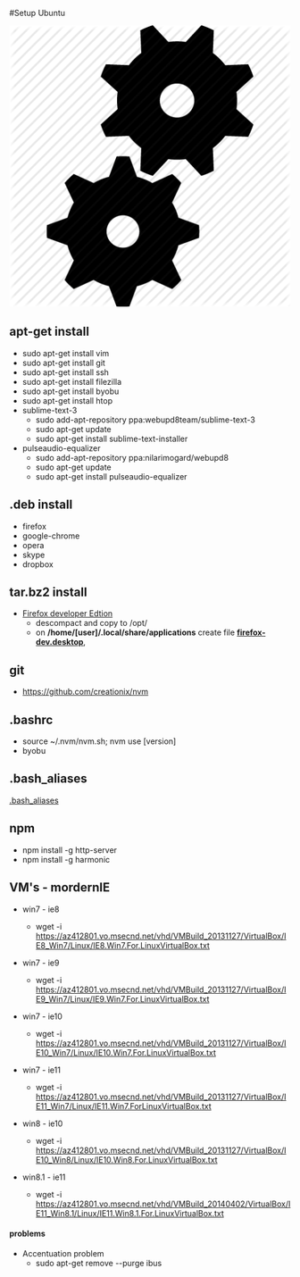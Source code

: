 #Setup Ubuntu

![Massacote Setup](./doc/img/setup.png)


## apt-get install
* sudo apt-get install vim
* sudo apt-get install git
* sudo apt-get install ssh
* sudo apt-get install filezilla
* sudo apt-get install byobu
* sudo apt-get install htop
* sublime-text-3
   * sudo add-apt-repository ppa:webupd8team/sublime-text-3
   * sudo apt-get update
   * sudo apt-get install sublime-text-installer
* pulseaudio-equalizer
   * sudo add-apt-repository ppa:nilarimogard/webupd8
   * sudo apt-get update
   * sudo apt-get install pulseaudio-equalizer


## .deb install
* firefox
* google-chrome
* opera
* skype
* dropbox


## tar.bz2 install
* [Firefox developer Edtion](https://www.mozilla.org/pt-BR/firefox/developer/)
  * descompact and copy to /opt/
  * on __/home/[user]/.local/share/applications__ create file [__firefox-dev.desktop__](./firefox-dev.desktop), 

## git
* https://github.com/creationix/nvm

## .bashrc
* source ~/.nvm/nvm.sh; nvm use [version]
* byobu


## .bash_aliases
[.bash_aliases](./.bash_aliases)


## npm
* npm install -g http-server
* npm install -g harmonic
 

## VM's - mordernIE
* win7 - ie8
    * wget -i https://az412801.vo.msecnd.net/vhd/VMBuild_20131127/VirtualBox/IE8_Win7/Linux/IE8.Win7.For.LinuxVirtualBox.txt
* win7 - ie9
    * wget -i https://az412801.vo.msecnd.net/vhd/VMBuild_20131127/VirtualBox/IE9_Win7/Linux/IE9.Win7.For.LinuxVirtualBox.txt
* win7 - ie10
    * wget -i https://az412801.vo.msecnd.net/vhd/VMBuild_20131127/VirtualBox/IE10_Win7/Linux/IE10.Win7.For.LinuxVirtualBox.txt
* win7 - ie11
    * wget -i https://az412801.vo.msecnd.net/vhd/VMBuild_20131127/VirtualBox/IE11_Win7/Linux/IE11.Win7.ForLinuxVirtualBox.txt

* win8 - ie10
    * wget -i https://az412801.vo.msecnd.net/vhd/VMBuild_20131127/VirtualBox/IE10_Win8/Linux/IE10.Win8.For.LinuxVirtualBox.txt
* win8.1 - ie11
    * wget -i https://az412801.vo.msecnd.net/vhd/VMBuild_20140402/VirtualBox/IE11_Win8.1/Linux/IE11.Win8.1.For.LinuxVirtualBox.txt


#### problems
* Accentuation problem
   * sudo apt-get remove --purge ibus
